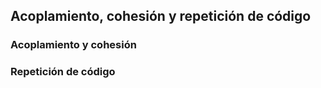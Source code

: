## Acoplamiento, cohesión y repetición de código

### Acoplamiento y cohesión



### Repetición de código
